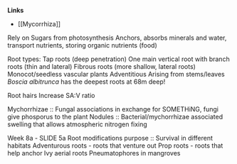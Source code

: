 **Links**
- [[Mycorrhiza]]

Rely on Sugars from photosynthesis
Anchors, absorbs minerals and water, transport nutrients, storing organic nutrients (food)

Root types:
	Tap roots (deep penetration)
		One main vertical root with branch roots (thin and lateral)
	Fibrous roots (more shallow, lateral roots)
		Monocot/seedless vascular plants
	Adventitious 
		Arising from stems/leaves
*Boscia albitrunca* has the deepest roots at 68m deep!

Root hairs
	Increase SA:V ratio

Mychorrhizae :: Fungal associations in exchange for SOMETHiNG, fungi give phosporus to the plant
Nodules :: Bacterial/mychorrhizae associated swelling that allows atmospheric nitrogen fixing

Week 8a - SLIDE 5a
Root modifications purpose :: Survival in different habitats
Adventurous roots - roots that venture out 
Prop roots - roots that help anchor
Ivy aerial roots
Pneumatophores in mangroves